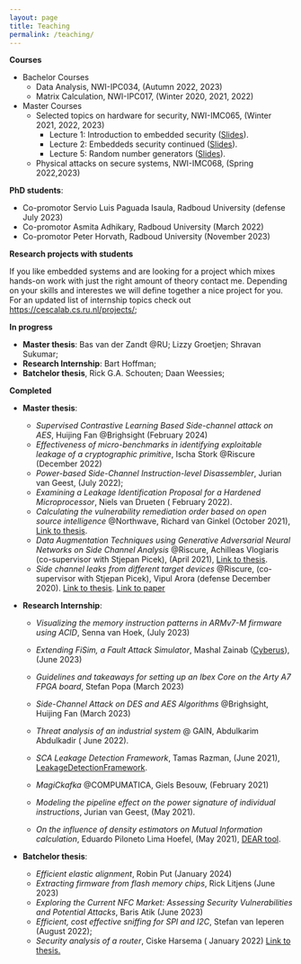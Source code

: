 ```yaml
---
layout: page
title: Teaching
permalink: /teaching/
---
```


 **Courses**

- Bachelor Courses
  - Data Analysis, NWI-IPC034, (Autumn 2022, 2023)
  - Matrix Calculation, NWI-IPC017, (Winter 2020, 2021, 2022)
- Master Courses
  - Selected topics on hardware for security, NWI-IMC065, (Winter 2021, 2022, 2023)
    - Lecture 1: Introduction to embedded security ([Slides](https://github.com/ileanabuhan/talks_slides/blob/main/lectures/Lecture_1_handout.pdf)).
    - Lecture 2: Embeddeds security continued ([Slides](https://github.com/ileanabuhan/talks_slides/blob/main/lectures/Lecture_2_handout.pdf)).
    - Lecture 5: Random number generators ([Slides](https://github.com/ileanabuhan/talks_slides/blob/main/lectures/Lecture_5_handout.pdf)).
  - Physical attacks on secure systems, NWI-IMC068, (Spring 2022,2023)

**PhD students**: 

- Co-promotor Servio Luis Paguada Isaula,  Radboud University (defense July 2023)
- Co-promotor Asmita Adhikary,  Radboud University (March 2022)
- Co-promotor Peter Horvath,  Radboud University (November 2023)

**Research projects with students**

If you like embedded systems and are looking for a project which mixes hands-on work with just the right amount of theory contact me. Depending on your skills and interestes we will define together a nice project for you. For an updated list of internship topics check out https://cescalab.cs.ru.nl/projects/; 

**In progress**

- **Master thesis**: Bas van der Zandt @RU;  Lizzy Groetjen;  Shravan Sukumar; 
- **Research Internship**:   Bart Hoffman; 
- **Batchelor thesis**, Rick G.A. Schouten;  Daan Weessies;  

**Completed**

- **Master thesis**: 

  - *Supervised Contrastive Learning Based Side-channel attack on AES*, Huijing Fan @Brighsight (February 2024)
  - *Effectiveness of micro-benchmarks in identifying exploitable leakage of a cryptographic primitive*, Ischa Stork @Riscure (December 2022) 
  - *Power-based Side-Channel Instruction-level Disassembler*, Jurian van Geest, (July 2022); 
  - *Examining a Leakage Identification Proposal for a Hardened Microprocessor*,  Niels van Drueten ( February 2022).
  - *Calculating the vulnerability remediation order based on open source intelligence* @Northwave, Richard van Ginkel (October 2021), [Link to thesis](https://www.ru.nl/publish/pages/769526/richard_van_ginkel.pdf).
  - *Data Augmentation Techniques using Generative Adversarial Neural Networks on Side Channel Analysis* @Riscure, Achilleas Vlogiaris (co-supervisor with Stjepan Picek), (April 2021), [Link to thesis](https://repository.tudelft.nl/islandora/object/uuid%3Ad2d00b11-cea1-466e-9b17-2b244e33be25).
  - *Side­ channel leaks from different target devices* @Riscure, (co-supervisor with Stjepan Picek), Vipul Arora (defense December 2020).  [Link to thesis](https://repository.tudelft.nl/islandora/object/uuid:5566f6d5-2cee-4f5c-b047-7c8e36e8306f?collection=education). [Link to paper](https://eprint.iacr.org/2021/905)
  
- **Research Internship**: 

  * *Visualizing the memory instruction patterns in ARMv7-M firmware using ACID*, Senna van Hoek, (July 2023)

  * *Extending FiSim, a Fault Attack Simulator*, Mashal Zainab ([Cyberus](https://ec.europa.eu/info/funding-tenders/opportunities/portal/screen/how-to-participate/org-details/999999999/project/101049712/program/43353764/details)), (June 2023)

  * *Guidelines and takeaways for setting up an Ibex Core on the Arty A7 FPGA board*, Stefan Popa (March 2023)

  * *Side-Channel Attack on DES and AES Algorithms* @Brighsight,  Huijing Fan (March 2023)

  * *Threat analysis of an industrial system*  @ GAIN, Abdulkarim Abdulkadir ( June 2022). 

  * *SCA Leakage Detection Framework*,  Tamas Razman, (June 2021),  [LeakageDetectionFramework](https://github.com/RazePerson/sca-leakage-detection-framework).
  * *MagiCkafka* @COMPUMATICA, Giels Besouw, (February 2021)
  * *Modeling the pipeline effect on the power signature of individual instructions*,  Jurian van Geest, (May 2021).
  * *On the influence of density estimators on Mutual Information calculation*,  Eduardo Piloneto Lima Hoefel, (May 2021), [DEAR tool](https://github.com/eduardoHoefel/dear-tool).

- **Batchelor thesis**: 

  - *Efficient elastic alignment*, Robin Put (January 2024)
  - *Extracting firmware from flash memory chips*, Rick Litjens (June 2023)
  - *Exploring the Current NFC Market: Assessing Security Vulnerabilities and Potential Attacks*, Baris Atik (June 2023)
  - *Efficient, cost effective sniffing for SPI and I2C*,  Stefan van Ieperen (August 2022);
  
  * *Security analysis of a router*, Ciske Harsema ( January 2022) [Link to thesis.](https://www.cs.ru.nl/bachelors-theses/)



